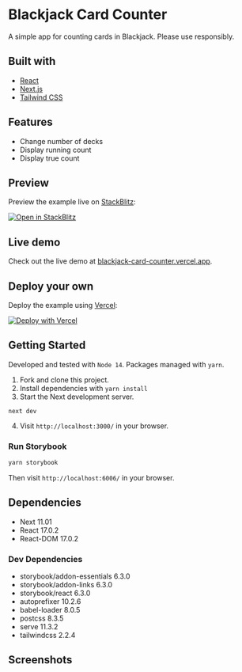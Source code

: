 # Blackjack Card Counter
A simple app for counting cards in Blackjack. Please use responsibly.

## Built with

* [React](https://reactjs.org/docs/getting-started.html)
* [Next.js](https://nextjs.org/docs/getting-started)
* [Tailwind CSS](https://tailwindcss.com/docs/utility-first)

## Features

* Change number of decks
* Display running count
* Display true count

## Preview
Preview the example live on [StackBlitz](http://stackblitz.com/):

[![Open in StackBlitz](https://developer.stackblitz.com/img/open_in_stackblitz.svg)](https://stackblitz.com/github/sandypockets/blackjack-card-counter/tree/main)

## Live demo

Check out the live demo at [blackjack-card-counter.vercel.app](https://blackjack-card-counter.vercel.app/).

## Deploy your own

Deploy the example using [Vercel](https://vercel.com?utm_source=github&utm_medium=readme&utm_campaign=sandypockets):

[![Deploy with Vercel](https://vercel.com/button)](https://vercel.com/new/git/external?repository-url=https://github.com/sandypockets/blackjack-card-counter/tree/main&project-name=blackjack-card-counter&repository-name=blackjack-card-counter)

## Getting Started
Developed and tested with `Node 14`. Packages managed with `yarn`.  

1. Fork and clone this project.
2. Install dependencies with `yarn install`
3. Start the Next development server.
```shell
next dev
```
4. Visit `http://localhost:3000/` in your browser. 

### Run Storybook
```bash
yarn storybook
```
Then visit `http://localhost:6006/` in your browser.

## Dependencies
* Next 11.01
* React 17.0.2
* React-DOM 17.0.2

### Dev Dependencies
* storybook/addon-essentials 6.3.0
* storybook/addon-links 6.3.0
* storybook/react 6.3.0
* autoprefixer 10.2.6 
* babel-loader 8.0.5 
* postcss 8.3.5 
* serve 11.3.2
* tailwindcss 2.2.4

## Screenshots
